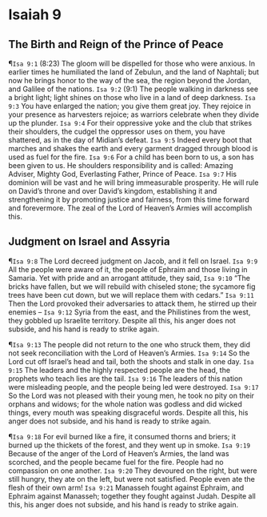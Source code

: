 # Isaiah 9

## The Birth and Reign of the Prince of Peace
¶`Isa 9:1` (8:23) The gloom will be dispelled for those who were anxious. In earlier times he humiliated the land of Zebulun, and the land of Naphtali; but now he brings honor to the way of the sea, the region beyond the Jordan, and Galilee of the nations.
`Isa 9:2` (9:1) The people walking in darkness see a bright light; light shines on those who live in a land of deep darkness.
`Isa 9:3` You have enlarged the nation; you give them great joy. They rejoice in your presence as harvesters rejoice; as warriors celebrate when they divide up the plunder.
`Isa 9:4` For their oppressive yoke and the club that strikes their shoulders, the cudgel the oppressor uses on them, you have shattered, as in the day of Midian’s defeat.
`Isa 9:5` Indeed every boot that marches and shakes the earth and every garment dragged through blood is used as fuel for the fire.
`Isa 9:6` For a child has been born to us, a son has been given to us. He shoulders responsibility and is called: Amazing Adviser, Mighty God, Everlasting Father, Prince of Peace.
`Isa 9:7` His dominion will be vast and he will bring immeasurable prosperity. He will rule on David’s throne and over David’s kingdom, establishing it and strengthening it by promoting justice and fairness, from this time forward and forevermore. The zeal of the Lord of Heaven’s Armies will accomplish this.

## Judgment on Israel and Assyria
¶`Isa 9:8` The Lord decreed judgment on Jacob, and it fell on Israel.
`Isa 9:9` All the people were aware of it, the people of Ephraim and those living in Samaria. Yet with pride and an arrogant attitude, they said,
`Isa 9:10` “The bricks have fallen, but we will rebuild with chiseled stone; the sycamore fig trees have been cut down, but we will replace them with cedars.”
`Isa 9:11` Then the Lord provoked their adversaries to attack them, he stirred up their enemies –
`Isa 9:12` Syria from the east, and the Philistines from the west, they gobbled up Israelite territory. Despite all this, his anger does not subside, and his hand is ready to strike again.

¶`Isa 9:13` The people did not return to the one who struck them, they did not seek reconciliation with the Lord of Heaven’s Armies.
`Isa 9:14` So the Lord cut off Israel’s head and tail, both the shoots and stalk in one day.
`Isa 9:15` The leaders and the highly respected people are the head, the prophets who teach lies are the tail.
`Isa 9:16` The leaders of this nation were misleading people, and the people being led were destroyed.
`Isa 9:17` So the Lord was not pleased with their young men, he took no pity on their orphans and widows; for the whole nation was godless and did wicked things, every mouth was speaking disgraceful words. Despite all this, his anger does not subside, and his hand is ready to strike again.

¶`Isa 9:18` For evil burned like a fire, it consumed thorns and briers; it burned up the thickets of the forest, and they went up in smoke.
`Isa 9:19` Because of the anger of the Lord of Heaven’s Armies, the land was scorched, and the people became fuel for the fire. People had no compassion on one another.
`Isa 9:20` They devoured on the right, but were still hungry, they ate on the left, but were not satisfied. People even ate the flesh of their own arm!
`Isa 9:21` Manasseh fought against Ephraim, and Ephraim against Manasseh; together they fought against Judah. Despite all this, his anger does not subside, and his hand is ready to strike again.
